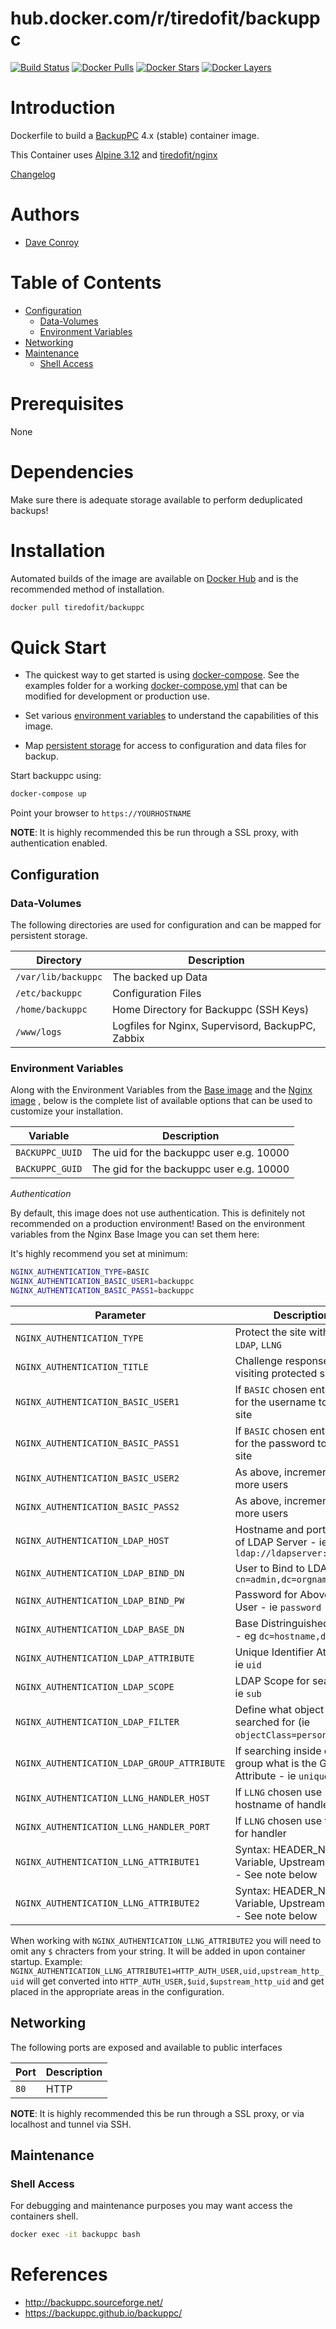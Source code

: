 # hub.docker.com/r/tiredofit/backuppc

[![Build Status](https://img.shields.io/docker/build/tiredofit/backuppc.svg)](https://hub.docker.com/r/tiredofit/backuppc)
[![Docker Pulls](https://img.shields.io/docker/pulls/tiredofit/backuppc.svg)](https://hub.docker.com/r/tiredofit/backuppc)
[![Docker Stars](https://img.shields.io/docker/stars/tiredofit/backuppc.svg)](https://hub.docker.com/r/tiredofit/backuppc)
[![Docker
Layers](https://images.microbadger.com/badges/image/tiredofit/backuppc.svg)](https://microbadger.com/images/tiredofit/backuppc)

# Introduction

Dockerfile to build a [BackupPC](https://backuppc.github.io/backuppc/) 4.x (stable) container image.

This Container uses [Alpine 3.12](http://www.alpinelinux.org) and [tiredofit/nginx](https://github.com/tiredofit/docker-nginx)

[Changelog](CHANGELOG.md)

# Authors

- [Dave Conroy](https://github.com/tiredofit)

# Table of Contents

- [Configuration](#configuration)
  - [Data-Volumes](#data-volumes)
  - [Environment Variables](#environment-variables)
- [Networking](#networking)
- [Maintenance](#maintenance)
  - [Shell Access](#shell-access)

# Prerequisites

None

# Dependencies

Make sure there is adequate storage available to perform deduplicated backups!

# Installation

Automated builds of the image are available on [Docker Hub](https://tiredofit/r/backuppc) and is the recommended method of installation.

```bash
docker pull tiredofit/backuppc
```

# Quick Start

- The quickest way to get started is using [docker-compose](https://docs.docker.com/compose/). See the examples folder for a working [docker-compose.yml](examples/docker-compose.yml) that can be modified for development or production use.

- Set various [environment variables](#environment-variables) to understand the capabilities of this image.
- Map [persistent storage](#data-volumes) for access to configuration and data files for backup.

Start backuppc using:

```bash
docker-compose up
```

Point your browser to `https://YOURHOSTNAME`

**NOTE**: It is highly recommended this be run through a SSL proxy, with authentication enabled.

## Configuration

### Data-Volumes

The following directories are used for configuration and can be mapped for persistent storage.

| Directory           | Description                                       |
| ------------------- | ------------------------------------------------- |
| `/var/lib/backuppc` | The backed up Data                                |
| `/etc/backuppc`     | Configuration Files                               |
| `/home/backuppc`    | Home Directory for Backuppc (SSH Keys)            |
| `/www/logs`         | Logfiles for Nginx, Supervisord, BackupPC, Zabbix |

### Environment Variables

Along with the Environment Variables from the [Base image](https://hub.docker.com/r/tiredofit/alpine) and the [Nginx image](https://hub.docker.com/r/tiredofit/nginx) , below is the complete list of available options that can be used to customize your installation.

| Variable        | Description                              |
| --------------- | ---------------------------------------- |
| `BACKUPPC_UUID` | The uid for the backuppc user e.g. 10000 |
| `BACKUPPC_GUID` | The gid for the backuppc user e.g. 10000 |

_Authentication_

By default, this image does not use authentication. This is definitely not recommended on a production environment! Based on the environment variables from the Nginx Base Image you can set them here:

It's highly recommend you set at minimum:

```bash
NGINX_AUTHENTICATION_TYPE=BASIC
NGINX_AUTHENTICATION_BASIC_USER1=backuppc
NGINX_AUTHENTICATION_BASIC_PASS1=backuppc
```

| Parameter                                   | Description                                                                    | Default        |
| ------------------------------------------- | ------------------------------------------------------------------------------ | -------------- |
| `NGINX_AUTHENTICATION_TYPE`                 | Protect the site with `BASIC`, `LDAP`, `LLNG`                                  | `NONE`         |
| `NGINX_AUTHENTICATION_TITLE`                | Challenge response when visiting protected site                                | `Please login` |
| `NGINX_AUTHENTICATION_BASIC_USER1`          | If `BASIC` chosen enter this for the username to protect site                  | `admin`        |
| `NGINX_AUTHENTICATION_BASIC_PASS1`          | If `BASIC` chosen enter this for the password to protect site                  | `password`     |
| `NGINX_AUTHENTICATION_BASIC_USER2`          | As above, increment for more users                                             |                |
| `NGINX_AUTHENTICATION_BASIC_PASS2`          | As above, increment for more users                                             |                |
| `NGINX_AUTHENTICATION_LDAP_HOST`            | Hostname and port number of LDAP Server - ie `ldap://ldapserver:389`           |                |
| `NGINX_AUTHENTICATION_LDAP_BIND_DN`         | User to Bind to LDAP - ie `cn=admin,dc=orgname,dc=org`                         |                |
| `NGINX_AUTHENTICATION_LDAP_BIND_PW`         | Password for Above Bind User - ie `password`                                   |                |
| `NGINX_AUTHENTICATION_LDAP_BASE_DN`         | Base Distringuished Name - eg `dc=hostname,dc=com`                             |                |
| `NGINX_AUTHENTICATION_LDAP_ATTRIBUTE`       | Unique Identifier Attrbiute -ie `uid`                                          |                |
| `NGINX_AUTHENTICATION_LDAP_SCOPE`           | LDAP Scope for searching - ie `sub`                                            |                |
| `NGINX_AUTHENTICATION_LDAP_FILTER`          | Define what object that is searched for (ie `objectClass=person`)              |                |
| `NGINX_AUTHENTICATION_LDAP_GROUP_ATTRIBUTE` | If searching inside of a group what is the Group Attribute - ie `uniquemember` |                |
| `NGINX_AUTHENTICATION_LLNG_HANDLER_HOST`    | If `LLNG` chosen use hostname of handler                                       | `llng-handler` |
| `NGINX_AUTHENTICATION_LLNG_HANDLER_PORT`    | If `LLNG` chosen use this port for handler                                     | `2884`         |
| `NGINX_AUTHENTICATION_LLNG_ATTRIBUTE1`      | Syntax: HEADER_NAME, Variable, Upstream Variable - See note below              |                |
| `NGINX_AUTHENTICATION_LLNG_ATTRIBUTE2`      | Syntax: HEADER_NAME, Variable, Upstream Variable - See note below              |                |

When working with `NGINX_AUTHENTICATION_LLNG_ATTRIBUTE2` you will need to omit any `$` chracters from your string. It will be added in upon container startup. Example:
`NGINX_AUTHENTICATION_LLNG_ATTRIBUTE1=HTTP_AUTH_USER,uid,upstream_http_uid` will get converted into `HTTP_AUTH_USER,$uid,$upstream_http_uid` and get placed in the appropriate areas in the configuration.

## Networking

The following ports are exposed and available to public interfaces

| Port | Description |
| ---- | ----------- |
| `80` | HTTP        |

**NOTE**: It is highly recommended this be run through a SSL proxy, or via localhost and tunnel via SSH.

## Maintenance

### Shell Access

For debugging and maintenance purposes you may want access the containers shell.

```bash
docker exec -it backuppc bash
```

# References

- http://backuppc.sourceforge.net/
- https://backuppc.github.io/backuppc/
